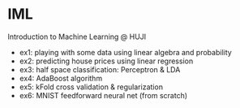 # IML
 Introduction to Machine Learning @ HUJI
 
 * ex1: playing with some data using linear algebra and probability
 * ex2: predicting house prices using linear regression
 * ex3: half space classification: Perceptron & LDA 
 * ex4: AdaBoost algorithm
 * ex5: kFold cross validation & regularization
 * ex6: MNIST feedforward neural net (from scratch)

